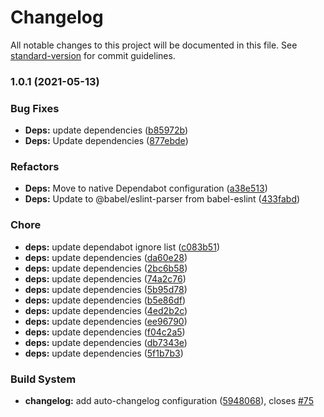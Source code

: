 # Changelog

All notable changes to this project will be documented in this file. See [standard-version](https://github.com/conventional-changelog/standard-version) for commit guidelines.

### 1.0.1 (2021-05-13)


### Bug Fixes

* **Deps:** update dependencies ([b85972b](https://github.com/FlorentinTh/LE2ML-Windowing-Module/commit/b85972b7ec2c8b93fbdb46031a8b157600293abb))
* **Deps:** Update dependencies ([877ebde](https://github.com/FlorentinTh/LE2ML-Windowing-Module/commit/877ebdeba9fe48aa19d2660a4bd47b2542f3bb67))


### Refactors

* **Deps:** Move to native Dependabot configuration ([a38e513](https://github.com/FlorentinTh/LE2ML-Windowing-Module/commit/a38e513984f0e436696c5089a51e0c9aa67269e1))
* **Deps:** Update to @babel/eslint-parser from babel-eslint ([433fabd](https://github.com/FlorentinTh/LE2ML-Windowing-Module/commit/433fabd36bcaee55d4e4d7b2ecb35efc0e1db2ef))


### Chore

* **deps:** update dependabot ignore list ([c083b51](https://github.com/FlorentinTh/LE2ML-Windowing-Module/commit/c083b518b5814f33430ae4e114a5b4961f305be2))
* **deps:** update dependencies ([da60e28](https://github.com/FlorentinTh/LE2ML-Windowing-Module/commit/da60e28a5b527f4c8aa3a8fe25f0dd7e4d9c2402))
* **deps:** update dependencies ([2bc6b58](https://github.com/FlorentinTh/LE2ML-Windowing-Module/commit/2bc6b58ebfc4566e966ba7523d4a8b7f1a2f0676))
* **deps:** update dependencies ([74a2c76](https://github.com/FlorentinTh/LE2ML-Windowing-Module/commit/74a2c76d2c6e59b48662be85b047c7be4ac66eaa))
* **deps:** update dependencies ([5b95d78](https://github.com/FlorentinTh/LE2ML-Windowing-Module/commit/5b95d78fb1f94c5862180cb8964b33082e136911))
* **deps:** update dependencies ([b5e86df](https://github.com/FlorentinTh/LE2ML-Windowing-Module/commit/b5e86dfd8b594c105bdd0839b0e1251ebcfed601))
* **deps:** update dependencies ([4ed2b2c](https://github.com/FlorentinTh/LE2ML-Windowing-Module/commit/4ed2b2c01c13c97e6a46c241916af5defaf01e12))
* **deps:** update dependencies ([ee96790](https://github.com/FlorentinTh/LE2ML-Windowing-Module/commit/ee96790c7303bc61544c84a34fc7537d443a5970))
* **deps:** update dependencies ([f04c2a5](https://github.com/FlorentinTh/LE2ML-Windowing-Module/commit/f04c2a5aa9cc8370c6cd123672baae7e1dfb4d1c))
* **deps:** update dependencies ([db7343e](https://github.com/FlorentinTh/LE2ML-Windowing-Module/commit/db7343eb7211712b979120a3d94bc8149a8bc5b3))
* **deps:** update dependencies ([5f1b7b3](https://github.com/FlorentinTh/LE2ML-Windowing-Module/commit/5f1b7b39f8852a590a8268f916215ab413d9b734))


### Build System

* **changelog:** add auto-changelog configuration ([5948068](https://github.com/FlorentinTh/LE2ML-Windowing-Module/commit/59480686ab1f3bb7b340f6c4014b970bee5dc5f8)), closes [#75](https://github.com/FlorentinTh/LE2ML-Windowing-Module/issues/75)
